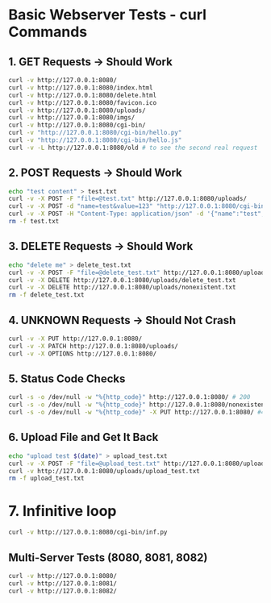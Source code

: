 # Basic Webserver Tests - curl Commands

## 1. GET Requests → Should Work
```bash
curl -v http://127.0.0.1:8080/
curl -v http://127.0.0.1:8080/index.html
curl -v http://127.0.0.1:8080/delete.html
curl -v http://127.0.0.1:8080/favicon.ico
curl -v http://127.0.0.1:8080/uploads/
curl -v http://127.0.0.1:8080/imgs/
curl -v http://127.0.0.1:8080/cgi-bin/
curl -v "http://127.0.0.1:8080/cgi-bin/hello.py"
curl -v "http://127.0.0.1:8080/cgi-bin/hello.js"
curl -v -L http://127.0.0.1:8080/old # to see the second real request
```

## 2. POST Requests → Should Work
```bash
echo "test content" > test.txt
curl -v -X POST -F "file=@test.txt" http://127.0.0.1:8080/uploads/
curl -v -X POST -d "name=test&value=123" "http://127.0.0.1:8080/cgi-bin/hello.py"
curl -v -X POST -H "Content-Type: application/json" -d '{"name":"test","value":123}' "http://127.0.0.1:8080/cgi-bin/hello.py"
rm -f test.txt
```

## 3. DELETE Requests → Should Work
```bash
echo "delete me" > delete_test.txt
curl -v -X POST -F "file=@delete_test.txt" http://127.0.0.1:8080/uploads/
curl -v -X DELETE http://127.0.0.1:8080/uploads/delete_test.txt
curl -v -X DELETE http://127.0.0.1:8080/uploads/nonexistent.txt
rm -f delete_test.txt
```

## 4. UNKNOWN Requests → Should Not Crash
```bash
curl -v -X PUT http://127.0.0.1:8080/
curl -v -X PATCH http://127.0.0.1:8080/uploads/
curl -v -X OPTIONS http://127.0.0.1:8080/
```

## 5. Status Code Checks
```bash
curl -s -o /dev/null -w "%{http_code}" http://127.0.0.1:8080/ # 200
curl -s -o /dev/null -w "%{http_code}" http://127.0.0.1:8080/nonexistent.html #404
curl -s -o /dev/null -w "%{http_code}" -X PUT http://127.0.0.1:8080/ #405
```

## 6. Upload File and Get It Back
```bash
echo "upload test $(date)" > upload_test.txt
curl -v -X POST -F "file=@upload_test.txt" http://127.0.0.1:8080/uploads/
curl -v http://127.0.0.1:8080/uploads/upload_test.txt
rm -f upload_test.txt
```
# 7. Infinitive loop
```bash
curl -v http://127.0.0.1:8080/cgi-bin/inf.py
```

## Multi-Server Tests (8080, 8081, 8082)
```bash
curl -v http://127.0.0.1:8080/
curl -v http://127.0.0.1:8081/
curl -v http://127.0.0.1:8082/
```
```
